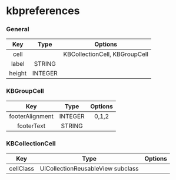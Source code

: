 # kbpreferences

### General 

|  Key |     Type    |      Options     |
|:----:|:-----------:|:----------------:|
| cell |  | KBCollectionCell, KBGroupCell |
|      label      |  STRING |         |
| height          | INTEGER |         |

### KBGroupCell

|       Key       |   Type  | Options |
|:---------------:|:-------:|:-------:|
| footerAlignment | INTEGER | 0,1,2   |
| footerText      | STRING  |         |

### KBCollectionCell

|       Key       |   Type  | Options |
|:---------------:|:-------:|:-------:|
| cellClass | UICollectionReusableView subclass |   |
